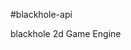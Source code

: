 #blackhole-api

<a source="https://github.com/drflamemontgomery/blackhole">blackhole 2d Game Engine</a>
